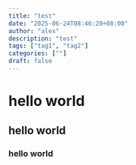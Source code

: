 ```yaml
---
title: "test"
date: "2025-06-24T08:46:20+08:00"
author: "alex"
description: "test"
tags: ["tag1", "tag2"]
categories: [""]
draft: false
---
```


# hello world
## hello world 
### hello world